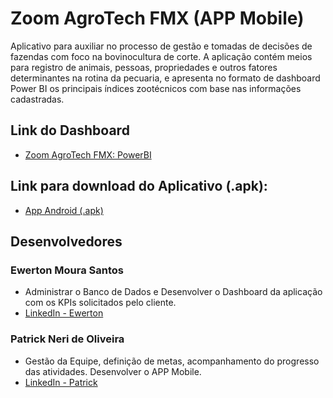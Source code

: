 # Zoom AgroTech FMX (APP Mobile)

Aplicativo para auxiliar no processo de gestão e tomadas de decisões de fazendas com foco na bovinocultura de corte. A aplicação contém meios para registro de animais, pessoas, propriedades e outros fatores determinantes na rotina da pecuaria, e apresenta no formato de dashboard Power BI os principais índices zootécnicos com base nas informações cadastradas.

## Link do Dashboard
- [Zoom AgroTech FMX: PowerBI](https://app.powerbi.com/view?r=eyJrIjoiNTlkZjFmMzEtM2U0Yi00M2I3LWI0NzUtOWYyMjYwNTI4ODllIiwidCI6IjZlNmFkNmYyLTg4NDgtNDVmYy05MGRhLWQyZmE4OTQwZGVmNCJ9)

## Link para download do Aplicativo (.apk):
- [App Android (.apk)](https://c.tenor.com/iyJ0r-hK4gYAAAAC/em-breve-glitch.gif)

## Desenvolvedores
### Ewerton Moura Santos
- Administrar o Banco de Dados e Desenvolver o Dashboard da aplicação com os KPIs solicitados pelo cliente.
- [LinkedIn - Ewerton](https://www.linkedin.com/in/ewerton-moura-2b4341187/)
### Patrick Neri de Oliveira
- Gestão da Equipe, definição de metas, acompanhamento do progresso das atividades. Desenvolver o APP Mobile.
- [LinkedIn - Patrick](https://www.linkedin.com/in/patrick-neri-de-oliveira/)
